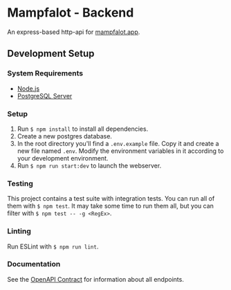 # Mampfalot - Backend

An express-based http-api for [mampfalot.app](https://mampfalot.app).

## Development Setup

### System Requirements

- [Node.js](https://nodejs.org/en/)
- [PostgreSQL Server](https://www.postgresql.org/)

### Setup

1. Run ```$ npm install``` to install all dependencies.
2. Create a new postgres database.
3. In the root directory you'll find a ```.env.example``` file. Copy it and create a new file named ```.env```. Modify the environment variables in it according to your development environment.
4. Run ```$ npm run start:dev``` to launch the webserver.

### Testing

This project contains a test suite with integration tests. You can run all of them with ```$ npm test```. It may take some time to run them all, but you can filter with ```$ npm test -- -g <RegEx>```.

### Linting

Run ESLint with ```$ npm run lint```.

### Documentation

See the [OpenAPI Contract](docs/mampfalot.oas3.yaml) for information about all endpoints.
